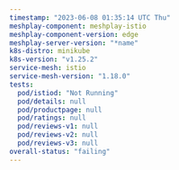 ```yaml
---
timestamp: "2023-06-08 01:35:14 UTC Thu"
meshplay-component: meshplay-istio
meshplay-component-version: edge
meshplay-server-version: "*name"
k8s-distro: minikube
k8s-version: "v1.25.2"
service-mesh: istio
service-mesh-version: "1.18.0"
tests:
  pod/istiod: "Not Running"
  pod/details: null
  pod/productpage: null
  pod/ratings: null
  pod/reviews-v1: null
  pod/reviews-v2: null
  pod/reviews-v3: null
overall-status: "failing"
---
```

